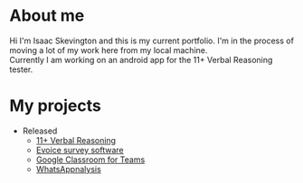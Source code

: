 # About me
Hi I'm Isaac Skevington and this is my current portfolio.
I'm in the process of moving a lot of my work here from my local machine.  
Currently I am working on an android app for the 11+ Verbal Reasoning tester.  

# My projects
* Released
  * [11+ Verbal Reasoning](https://github.com/IsaacSkevington/11-Verbal-Reasoning)
  * [Evoice survey software](https://github.com/IsaacSkevington/eVoice)
  * [Google Classroom for Teams](https://github.com/IsaacSkevington/GClassForTeams)
  * [WhatsAppnalysis](https://github.com/IsaacSkevington/WhatsAppnalysis)

